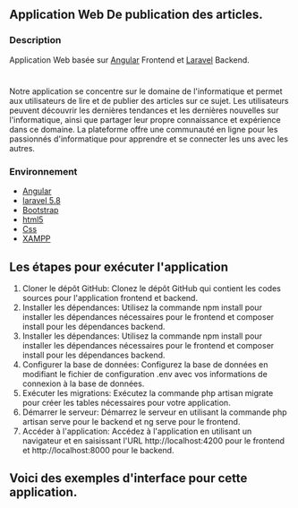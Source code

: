 
## Application Web De publication  des articles.
### Description 

Application Web basée sur [Angular](https://angular.dev/) Frontend  et [Laravel](https://laravel.com/docs/5.8/installation) Backend.
#
Notre application se concentre sur le domaine de l'informatique et permet aux utilisateurs de lire et de publier des articles sur ce sujet. Les utilisateurs peuvent découvrir les dernières tendances et les dernières nouvelles sur l'informatique, ainsi que partager leur propre connaissance et expérience dans ce domaine. La plateforme offre une communauté en ligne pour les passionnés d'informatique pour apprendre et se connecter les uns avec les autres.

### Environnement
* [Angular](https://angular.dev/)
* [laravel 5.8](https://laravel.com/docs/5.8/installation)
* [Bootstrap](https://getbootstrap.com/docs/4.0/getting-started/introduction/)
* [html5]() 
* [Css](https://devdocs.io/css/)
* [XAMPP](https://www.apachefriends.org/fr/index.html)

## Les étapes pour exécuter l'application  

1. Cloner le dépôt GitHub: Clonez le dépôt GitHub qui contient les codes sources pour l'application frontend et backend.
2. Installer les dépendances: Utilisez la commande npm install pour installer les dépendances nécessaires pour le frontend et composer install pour les dépendances backend.
3. Installer les dépendances: Utilisez la commande npm install pour installer les dépendances nécessaires pour le frontend et composer install pour les dépendances backend.
4. Configurer la base de données: Configurez la base de données en modifiant le fichier de configuration .env avec vos informations de connexion à la base de données.
5. Exécuter les migrations: Exécutez la commande php artisan migrate pour créer les tables nécessaires pour votre application.
6. Démarrer le serveur: Démarrez le serveur en utilisant la commande php artisan serve pour le backend et ng serve pour le frontend.
7. Accéder à l'application: Accédez à l'application en utilisant un navigateur et en saisissant l'URL http://localhost:4200 pour le frontend et http://localhost:8000 pour le backend.


## Voici des exemples d'interface pour cette application.











